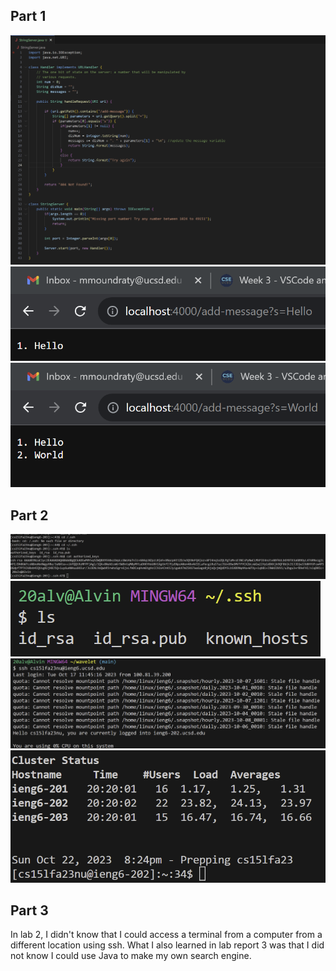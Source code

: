 ## Part 1

![Image](cse15lreport2code.png)
![Image](cse15lweb1.png)
![Image](cse15lweb2.png)

## Part 2

![Image](cse15lreport2ls3.png)
![Image](cs15lreport2ls.png)
![Image](cse15lreport2terminal1.png)
![Image](cse15lreport2terminal2.png)

## Part 3

In lab 2, I didn't know that I could access a terminal from a computer from a different location using ssh. 
What I also learned in lab report 3 was that I did not know I could use Java to make my own search engine.
